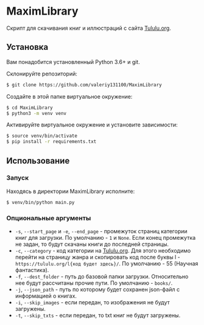 # MaximLibrary

Скрипт для скачивания книг и иллюстраций с сайта [Tululu.org](https://https://tululu.org/).

## Установка
Вам понадобится установленный Python 3.6+ и git.

Склонируйте репозиторий:
```bash
$ git clone https://github.com/valeriy131100/MaximLibrary
```

Создайте в этой папке виртуальное окружение:
```bash
$ cd MaximLibrary
$ python3 -m venv venv
```

Активируйте виртуальное окружение и установите зависимости:
```bash
$ source venv/bin/activate
$ pip install -r requirements.txt
```

## Использование

### Запуск
Находясь в директории MaximLibrary исполните:
```bash
$ venv/bin/python main.py
```

### Опциональные аргументы
* `-s`, `--start_page` и `-e`, `--end_page` - промежуток страниц категории книг для загрузки. По умолчанию - `1` и `None`. Если конец промежутка не задан, то будут скачаны книги до последней страницы.
* `-c`, `--category` - код категории на [Tululu.org](https://https://tululu.org/). Для этого необходимо перейти на страницу жанра и скопировать код после буквы l - `https://tululu.org/l{код будет здесь}/`. По умолчанию - 55 (Научная фантастика).
* `-f`, `--dest_folder` - путь до базовой папки загрузки. Относительно нее будут рассчитаны прочие пути. По умолчанию - `books/`.
* `-j`, `--json_path` - путь по которому будет сохранен json-файл с информацией о книгах.
* `-i`, `--skip_images` - если передан, то изображения не будут загружены.
* `-t`, `--skip_txts` - если передан, то txt книг не будут загружены.
